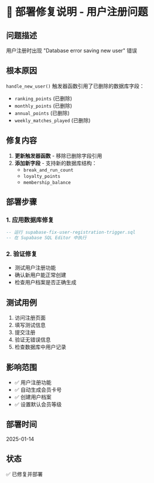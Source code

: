 # 🚀 部署修复说明 - 用户注册问题

## 问题描述
用户注册时出现 "Database error saving new user" 错误

## 根本原因
`handle_new_user()` 触发器函数引用了已删除的数据库字段：
- `ranking_points` (已删除)
- `monthly_points` (已删除) 
- `annual_points` (已删除)
- `weekly_matches_played` (已删除)

## 修复内容
1. **更新触发器函数** - 移除已删除字段引用
2. **添加新字段** - 支持新的数据库结构：
   - `break_and_run_count`
   - `loyalty_points` 
   - `membership_balance`

## 部署步骤

### 1. 应用数据库修复
```sql
-- 运行 supabase-fix-user-registration-trigger.sql
-- 在 Supabase SQL Editor 中执行
```

### 2. 验证修复
- 测试用户注册功能
- 确认新用户能正常创建
- 检查用户档案是否正确生成

## 测试用例
1. 访问注册页面
2. 填写测试信息
3. 提交注册
4. 验证无错误信息
5. 检查数据库中用户记录

## 影响范围
- ✅ 用户注册功能
- ✅ 自动生成会员卡号
- ✅ 创建用户档案
- ✅ 设置默认会员等级

## 部署时间
2025-01-14

## 状态
✅ 已修复并部署
